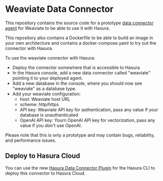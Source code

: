 # Weaviate Data Connector

This repository contains the source code for a prototype [data connector agent](https://github.com/hasura/graphql-engine/blob/master/dc-agents/README.md) for Weaviate to be able to use it with Hasura.

This repository also contains a Dockerfile to be able to build an image in your own architecture and contains a docker-compose.yaml to try out the connector with Hasura.

To use the weaviate connector with Hasura:
- Deploy the connector somewhere that is accessible to Hasura
- In the Hasura console, add a new data connector called "weaviate" pointing it to your deployed agent.
- Add a new database in the console, where you should now see "weaviate" as a database type.
- Add your weaviate configuration:
  - host: Weaviate host URL
  - scheme: http/https
  - API key: Weaviate API key for authentication, pass any value if your database is unauthenticated
  - OpenAI API key: Yourn OpenAI API key for vectorization, pass any value if you don't use OpenAI.

Please note that this is only a prototype and may contain bugs, reliability, and performance issues.

## Deploy to Hasura Cloud

You can use the new [Hasura Data Connector Plugin](https://hasura.io/docs/latest/hasura-cli/connector-plugin/) for the Hasura CLI to deploy this connector to Hasura Cloud.
